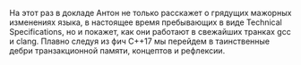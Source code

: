 На этот раз в докладе Антон не только расскажет о грядущих мажорных изменениях языка, в настоящее время пребывающих в виде Technical Specifications, но и покажет, как они работают в свежайших транках gcc и clang. Плавно следуя из фич C++17 мы перейдем в таинственные дебри транзакционной памяти, концептов и рефлексии.
